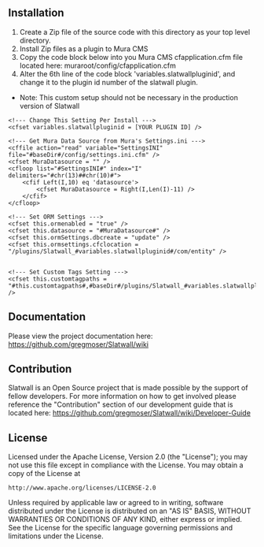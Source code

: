 Installation
------------

1. Create a Zip file of the source code with this directory as your top level directory.
2. Install Zip files as a plugin to Mura CMS
3. Copy the code block below into you Mura CMS cfapplication.cfm file located here: muraroot/config/cfapplication.cfm
4. Alter the 6th line of the code block 'variables.slatwallpluginid', and change it to the plugin id number of the slatwall plugin.

* Note: This custom setup should not be necessary in the production version of Slatwall

<!--- Add Custom Application.cfc Vars Here --->

<!--- Start: Setup Slatwall --->

	<!--- Change This Setting Per Install --->
	<cfset variables.slatwallpluginid = [YOUR PLUGIN ID] />
	
	<!--- Get Mura Data Source from Mura's Settings.ini --->
	<cffile action="read" variable="SettingsINI" file="#baseDir#/config/settings.ini.cfm" />
	<cfset MuraDatasource = "" />
	<cfloop list="#SettingsINI#" index="I" delimiters="#chr(13)##chr(10)#">
		<cfif Left(I,10) eq 'datasource'>
			<cfset MuraDatasource = Right(I,Len(I)-11) />
		</cfif>
	</cfloop>
	
	<!--- Set ORM Settings --->
	<cfset this.ormenabled = "true" />
	<cfset this.datasource = "#MuraDatasource#" />
	<cfset this.ormSettings.dbcreate = "update" />
	<cfset this.ormsettings.cfclocation = "/plugins/Slatwall_#variables.slatwallpluginid#/com/entity" />
	
	
	<!--- Set Custom Tags Setting --->
	<cfset this.customtagpaths = "#this.customtagpaths#,#baseDir#/plugins/Slatwall_#variables.slatwallpluginid#/tags" />
	
<!--- End: Setup Slatwall --->


Documentation
-------------

Please view the project documentation here: https://github.com/gregmoser/Slatwall/wiki


Contribution
------------

Slatwall is an Open Source project that is made possible by the support of fellow developers.  For more information on how to get involved please reference the "Contribution" section of our development guide that is located here: https://github.com/gregmoser/Slatwall/wiki/Developer-Guide


License
-------

Licensed under the Apache License, Version 2.0 (the "License");
you may not use this file except in compliance with the License.
You may obtain a copy of the License at

	http://www.apache.org/licenses/LICENSE-2.0

Unless required by applicable law or agreed to in writing, software
distributed under the License is distributed on an "AS IS" BASIS,
WITHOUT WARRANTIES OR CONDITIONS OF ANY KIND, either express or implied.
See the License for the specific language governing permissions and
limitations under the License.